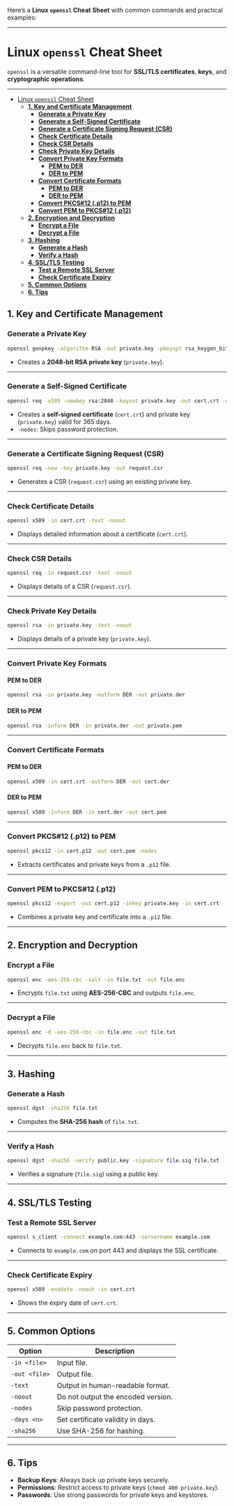 Here’s a **Linux `openssl` Cheat Sheet** with common commands and practical examples:

---

# Linux `openssl` Cheat Sheet

`openssl` is a versatile command-line tool for **SSL/TLS certificates**, **keys**, and **cryptographic operations**.

---

- [Linux `openssl` Cheat Sheet](#linux-openssl-cheat-sheet)
  - [**1. Key and Certificate Management**](#1-key-and-certificate-management)
    - [**Generate a Private Key**](#generate-a-private-key)
    - [**Generate a Self-Signed Certificate**](#generate-a-self-signed-certificate)
    - [**Generate a Certificate Signing Request (CSR)**](#generate-a-certificate-signing-request-csr)
    - [**Check Certificate Details**](#check-certificate-details)
    - [**Check CSR Details**](#check-csr-details)
    - [**Check Private Key Details**](#check-private-key-details)
    - [**Convert Private Key Formats**](#convert-private-key-formats)
      - [**PEM to DER**](#pem-to-der)
      - [**DER to PEM**](#der-to-pem)
    - [**Convert Certificate Formats**](#convert-certificate-formats)
      - [**PEM to DER**](#pem-to-der-1)
      - [**DER to PEM**](#der-to-pem-1)
    - [**Convert PKCS#12 (.p12) to PEM**](#convert-pkcs12-p12-to-pem)
    - [**Convert PEM to PKCS#12 (.p12)**](#convert-pem-to-pkcs12-p12)
  - [**2. Encryption and Decryption**](#2-encryption-and-decryption)
    - [**Encrypt a File**](#encrypt-a-file)
    - [**Decrypt a File**](#decrypt-a-file)
  - [**3. Hashing**](#3-hashing)
    - [**Generate a Hash**](#generate-a-hash)
    - [**Verify a Hash**](#verify-a-hash)
  - [**4. SSL/TLS Testing**](#4-ssltls-testing)
    - [**Test a Remote SSL Server**](#test-a-remote-ssl-server)
    - [**Check Certificate Expiry**](#check-certificate-expiry)
  - [**5. Common Options**](#5-common-options)
  - [**6. Tips**](#6-tips)


## **1. Key and Certificate Management**

### **Generate a Private Key**
```bash
openssl genpkey -algorithm RSA -out private.key -pkeyopt rsa_keygen_bits:2048
```
- Creates a **2048-bit RSA private key** (`private.key`).

---

### **Generate a Self-Signed Certificate**
```bash
openssl req -x509 -newkey rsa:2048 -keyout private.key -out cert.crt -days 365 -nodes
```
- Creates a **self-signed certificate** (`cert.crt`) and private key (`private.key`) valid for 365 days.
- `-nodes`: Skips password protection.

---

### **Generate a Certificate Signing Request (CSR)**
```bash
openssl req -new -key private.key -out request.csr
```
- Generates a CSR (`request.csr`) using an existing private key.

---

### **Check Certificate Details**
```bash
openssl x509 -in cert.crt -text -noout
```
- Displays detailed information about a certificate (`cert.crt`).

---

### **Check CSR Details**
```bash
openssl req -in request.csr -text -noout
```
- Displays details of a CSR (`request.csr`).

---

### **Check Private Key Details**
```bash
openssl rsa -in private.key -text -noout
```
- Displays details of a private key (`private.key`).

---

### **Convert Private Key Formats**
#### **PEM to DER**
```bash
openssl rsa -in private.key -outform DER -out private.der
```

#### **DER to PEM**
```bash
openssl rsa -inform DER -in private.der -out private.pem
```

---

### **Convert Certificate Formats**
#### **PEM to DER**
```bash
openssl x509 -in cert.crt -outform DER -out cert.der
```

#### **DER to PEM**
```bash
openssl x509 -inform DER -in cert.der -out cert.pem
```

---

### **Convert PKCS#12 (.p12) to PEM**
```bash
openssl pkcs12 -in cert.p12 -out cert.pem -nodes
```
- Extracts certificates and private keys from a `.p12` file.

---

### **Convert PEM to PKCS#12 (.p12)**
```bash
openssl pkcs12 -export -out cert.p12 -inkey private.key -in cert.crt
```
- Combines a private key and certificate into a `.p12` file.

---

## **2. Encryption and Decryption**

### **Encrypt a File**
```bash
openssl enc -aes-256-cbc -salt -in file.txt -out file.enc
```
- Encrypts `file.txt` using **AES-256-CBC** and outputs `file.enc`.

---

### **Decrypt a File**
```bash
openssl enc -d -aes-256-cbc -in file.enc -out file.txt
```
- Decrypts `file.enc` back to `file.txt`.

---

## **3. Hashing**

### **Generate a Hash**
```bash
openssl dgst -sha256 file.txt
```
- Computes the **SHA-256 hash** of `file.txt`.

---

### **Verify a Hash**
```bash
openssl dgst -sha256 -verify public.key -signature file.sig file.txt
```
- Verifies a signature (`file.sig`) using a public key.

---

## **4. SSL/TLS Testing**

### **Test a Remote SSL Server**
```bash
openssl s_client -connect example.com:443 -servername example.com
```
- Connects to `example.com` on port 443 and displays the SSL certificate.

---

### **Check Certificate Expiry**
```bash
openssl x509 -enddate -noout -in cert.crt
```
- Shows the expiry date of `cert.crt`.

---

## **5. Common Options**
| Option               | Description                                  |
|----------------------|----------------------------------------------|
| `-in <file>`         | Input file.                                  |
| `-out <file>`        | Output file.                                 |
| `-text`              | Output in human-readable format.             |
| `-noout`             | Do not output the encoded version.           |
| `-nodes`             | Skip password protection.                    |
| `-days <n>`          | Set certificate validity in days.            |
| `-sha256`            | Use SHA-256 for hashing.                     |

---

## **6. Tips**
- **Backup Keys**: Always back up private keys securely.
- **Permissions**: Restrict access to private keys (`chmod 400 private.key`).
- **Passwords**: Use strong passwords for private keys and keystores.
